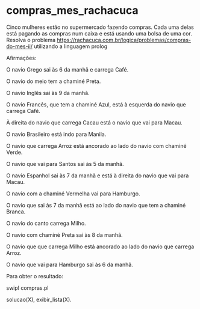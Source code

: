 # compras_mes_rachacuca

Cinco mulheres estão no supermercado fazendo compras. Cada uma delas está pagando as compras num caixa e está usando uma bolsa de uma cor.
Resolva o problema https://rachacuca.com.br/logica/problemas/compras-do-mes-ii/ utilizando a linguagem prolog

Afirmações:

O navio Grego sai às 6 da manhã e carrega Café.

O navio do meio tem a chaminé Preta.

O navio Inglês sai às 9 da manhã.

O navio Francês, que tem a chaminé Azul, está à esquerda do navio que carrega Café.

À direita do navio que carrega Cacau está o navio que vai para Macau.

O navio Brasileiro está indo para Manila.

O navio que carrega Arroz está ancorado ao lado do navio com chaminé Verde.

O navio que vai para Santos sai às 5 da manhã.

O navio Espanhol sai às 7 da manhã e está à direita do navio que vai para Macau.

O navio com a chaminé Vermelha vai para Hamburgo.

O navio que sai às 7 da manhã está ao lado do navio que tem a chaminé Branca.

O navio do canto carrega Milho.

O navio com chaminé Preta sai às 8 da manhã.

O navio que que carrega Milho está ancorado ao lado do navio que carrega Arroz.

O navio que vai para Hamburgo sai às 6 da manhã.



Para obter o resultado:

swipl compras.pl

solucao(X), exibir_lista(X).
